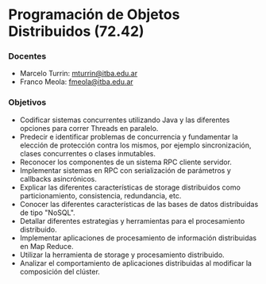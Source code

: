 # Programación de Objetos Distribuidos (72.42)

### Docentes
- Marcelo Turrin: mturrin@itba.edu.ar
- Franco Meola:  fmeola@itba.edu.ar

### Objetivos

- Codificar sistemas concurrentes utilizando Java y las diferentes opciones para correr Threads en paralelo.
- Predecir e identificar problemas de concurrencia y fundamentar la elección de protección contra los mismos, por ejemplo sincronización, clases concurrentes o clases inmutables.
- Reconocer los componentes de un sistema RPC cliente servidor. 
- Implementar sistemas en RPC con serialización de parámetros y callbacks asincrónicos.
- Explicar las diferentes características de storage distribuidos como particionamiento, consistencia, redundancia, etc.
- Conocer las diferentes características de las bases de datos distribuidas de tipo "NoSQL".
- Detallar diferentes estrategias y herramientas para el procesamiento distribuido.
- Implementar aplicaciones de procesamiento de información distribuidas en Map Reduce.
- Utilizar la herramienta de storage y procesamiento distribuido.
- Analizar el comportamiento de aplicaciones distribuidas al modificar la composición del clúster.

